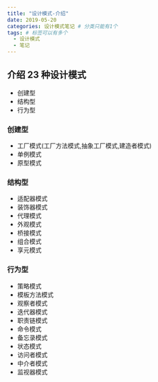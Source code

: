 ```yaml
---
title: "设计模式-介绍"
date: 2019-05-20
categories: 设计模式笔记 # 分类只能有1个
tags: # 标签可以有多个
  - 设计模式
  - 笔记
---
```


<!-- more -->

## 介绍 23 种设计模式

- 创建型
- 结构型
- 行为型

### 创建型

- 工厂模式(工厂方法模式,抽象工厂模式,建造者模式)
- 单例模式
- 原型模式

### 结构型

- 适配器模式
- 装饰器模式
- 代理模式
- 外观模式
- 桥接模式
- 组合模式
- 享元模式

### 行为型

- 策略模式
- 模板方法模式
- 观察者模式
- 迭代器模式
- 职责链模式
- 命令模式
- 备忘录模式
- 状态模式
- 访问者模式
- 中介者模式
- 监视器模式

